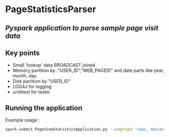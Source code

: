 # PageStatisticsParser
## _Pyspark application to parse sample page visit data_

## Key points

- Small 'lookup' data BROADCAST joined
- Memory partition by :"USER_ID","WEB_PAGEID" and date parts like year, month, day.  
- Disk partition by "USER_ID"
- LOG4J for logging
- unitttest for testin

## Running the application
Example usage : 
```bash
spark-submit PageViewStatisticsApplication.py --pagetype 'news, movies' --metrictype 'fre, dur' --timewindow '365, 730, 1460, 2920' --dateofreference '12/10/2019' 
```
